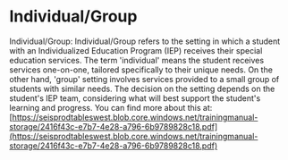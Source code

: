 # Individual/Group
Individual/Group: Individual/Group refers to the setting in which a student with an Individualized Education Program (IEP) receives their special education services. The term 'individual' means the student receives services one-on-one, tailored specifically to their unique needs. On the other hand, 'group' setting involves services provided to a small group of students with similar needs. The decision on the setting depends on the student's IEP team, considering what will best support the student's learning and progress.
You can find more about this at: [https://seisprodtableswest.blob.core.windows.net/trainingmanual-storage/2416f43c-e7b7-4e28-a796-6b9789828c18.pdf](https://seisprodtableswest.blob.core.windows.net/trainingmanual-storage/2416f43c-e7b7-4e28-a796-6b9789828c18.pdf)